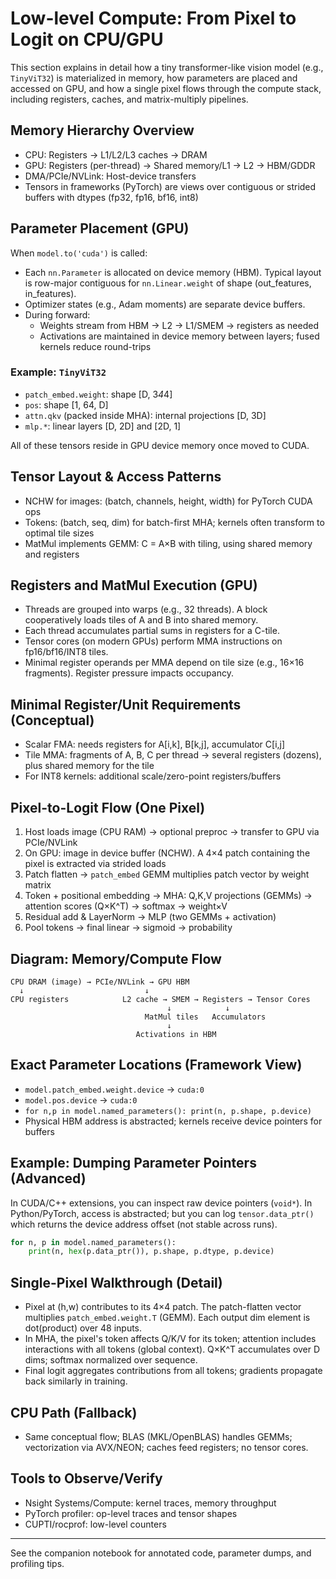 # Low-level Compute: From Pixel to Logit on CPU/GPU

This section explains in detail how a tiny transformer-like vision model (e.g., `TinyViT32`) is materialized in memory, how parameters are placed and accessed on GPU, and how a single pixel flows through the compute stack, including registers, caches, and matrix-multiply pipelines.

## Memory Hierarchy Overview
- CPU: Registers → L1/L2/L3 caches → DRAM
- GPU: Registers (per-thread) → Shared memory/L1 → L2 → HBM/GDDR
- DMA/PCIe/NVLink: Host-device transfers
- Tensors in frameworks (PyTorch) are views over contiguous or strided buffers with dtypes (fp32, fp16, bf16, int8)

## Parameter Placement (GPU)
When `model.to('cuda')` is called:
- Each `nn.Parameter` is allocated on device memory (HBM). Typical layout is row-major contiguous for `nn.Linear.weight` of shape (out_features, in_features).
- Optimizer states (e.g., Adam moments) are separate device buffers.
- During forward:
  - Weights stream from HBM → L2 → L1/SMEM → registers as needed
  - Activations are maintained in device memory between layers; fused kernels reduce round-trips

### Example: `TinyViT32`
- `patch_embed.weight`: shape [D, 3*4*4]
- `pos`: shape [1, 64, D]
- `attn.qkv` (packed inside MHA): internal projections [D, 3D]
- `mlp.*`: linear layers [D, 2D] and [2D, 1]

All of these tensors reside in GPU device memory once moved to CUDA.

## Tensor Layout & Access Patterns
- NCHW for images: (batch, channels, height, width) for PyTorch CUDA ops
- Tokens: (batch, seq, dim) for batch-first MHA; kernels often transform to optimal tile sizes
- MatMul implements GEMM: C = A×B with tiling, using shared memory and registers

## Registers and MatMul Execution (GPU)
- Threads are grouped into warps (e.g., 32 threads). A block cooperatively loads tiles of A and B into shared memory.
- Each thread accumulates partial sums in registers for a C-tile.
- Tensor cores (on modern GPUs) perform MMA instructions on fp16/bf16/INT8 tiles.
- Minimal register operands per MMA depend on tile size (e.g., 16×16 fragments). Register pressure impacts occupancy.

## Minimal Register/Unit Requirements (Conceptual)
- Scalar FMA: needs registers for A[i,k], B[k,j], accumulator C[i,j]
- Tile MMA: fragments of A, B, C per thread → several registers (dozens), plus shared memory for the tile
- For INT8 kernels: additional scale/zero-point registers/buffers

## Pixel-to-Logit Flow (One Pixel)
1. Host loads image (CPU RAM) → optional preproc → transfer to GPU via PCIe/NVLink
2. On GPU: image in device buffer (NCHW). A 4×4 patch containing the pixel is extracted via strided loads
3. Patch flatten → `patch_embed` GEMM multiplies patch vector by weight matrix
4. Token + positional embedding → MHA: Q,K,V projections (GEMMs) → attention scores (Q×K^T) → softmax → weight×V
5. Residual add & LayerNorm → MLP (two GEMMs + activation)
6. Pool tokens → final linear → sigmoid → probability

## Diagram: Memory/Compute Flow
```
CPU DRAM (image) → PCIe/NVLink → GPU HBM
  ↓                           ↓
CPU registers            L2 cache → SMEM → Registers → Tensor Cores
                                   ↓            ↓
                              MatMul tiles   Accumulators
                                   ↓
                            Activations in HBM
```

## Exact Parameter Locations (Framework View)
- `model.patch_embed.weight.device` → `cuda:0`
- `model.pos.device` → `cuda:0`
- `for n,p in model.named_parameters(): print(n, p.shape, p.device)`
- Physical HBM address is abstracted; kernels receive device pointers for buffers

## Example: Dumping Parameter Pointers (Advanced)
In CUDA/C++ extensions, you can inspect raw device pointers (`void*`). In Python/PyTorch, access is abstracted; but you can log `tensor.data_ptr()` which returns the device address offset (not stable across runs).

```python
for n, p in model.named_parameters():
    print(n, hex(p.data_ptr()), p.shape, p.dtype, p.device)
```

## Single-Pixel Walkthrough (Detail)
- Pixel at (h,w) contributes to its 4×4 patch. The patch-flatten vector multiplies `patch_embed.weight.T` (GEMM). Each output dim element is dot(product) over 48 inputs.
- In MHA, the pixel's token affects Q/K/V for its token; attention includes interactions with all tokens (global context). Q×K^T accumulates over D dims; softmax normalized over sequence.
- Final logit aggregates contributions from all tokens; gradients propagate back similarly in training.

## CPU Path (Fallback)
- Same conceptual flow; BLAS (MKL/OpenBLAS) handles GEMMs; vectorization via AVX/NEON; caches feed registers; no tensor cores.

## Tools to Observe/Verify
- Nsight Systems/Compute: kernel traces, memory throughput
- PyTorch profiler: op-level traces and tensor shapes
- CUPTI/rocprof: low-level counters

---

See the companion notebook for annotated code, parameter dumps, and profiling tips.

